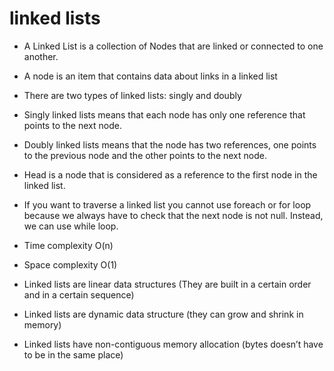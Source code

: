 # linked lists
-	A Linked List is a collection of Nodes that are linked or connected to one another.

-	A node is an item that contains data about links in a linked list

-	There are two types of linked lists: singly and doubly

-	Singly linked lists means that each node has only one reference that points to the next node.

-	Doubly linked lists means that the node has two references, one points to the previous node and the other points to the next node.

-	Head is a node that is considered as a reference to the first node in the linked list.

-	 If you want to traverse a linked list you cannot use foreach or for loop because we always have to check that the next node is not null. Instead, we can use while loop.

-	Time complexity O(n)

-	Space complexity O(1)

-	Linked lists are linear data structures (They are built in a certain order and in a certain sequence)

-	Linked lists are dynamic data structure (they can grow and shrink in memory)

-	Linked lists have non-contiguous memory allocation (bytes doesn’t have to be in the same place)
